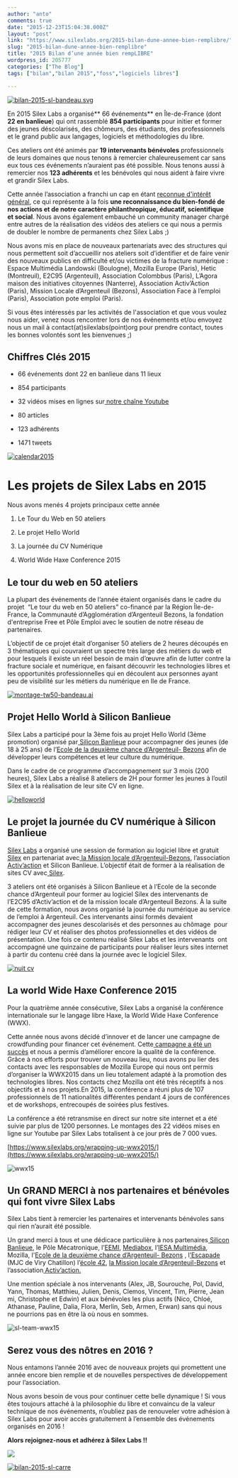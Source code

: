 ```yaml
---
author: "anto"
comments: true
date: "2015-12-23T15:04:38.000Z"
layout: "post"
link: "https://www.silexlabs.org/2015-bilan-dune-annee-bien-remplibre/"
slug: "2015-bilan-dune-annee-bien-remplibre"
title: "2015 Bilan d’une année bien rempLIBRE"
wordpress_id: 205777
categories: ["The Blog"]
tags: ["bilan","bilan 2015","foss","logiciels libres"]

---
```

[![bilan-2015-sl-bandeau.svg](https://www.silexlabs.org/wp-content/uploads/2015/12/bilan-2015-sl-bandeau.svg_-687x158.png)](https://www.silexlabs.org/wrapping-up-wwx2015/)

En 2015 Silex Labs a organisé** 66 événements** en Île-de-France (dont **22 en banlieue**) qui ont rassemblé **854 participants** pour initier et former des jeunes déscolarisés, des chômeurs, des étudiants, des professionnels et le grand public aux langages, logiciels et méthodologies du libre.

Ces ateliers ont été animés par **19 intervenants bénévoles** professionnels de leurs domaines que nous tenons à remercier chaleureusement car sans eux tous ces événements n’auraient pas été possible. Nous tenons aussi à remercier nos **123 adhérents** et les bénévoles qui nous aident à faire vivre et grandir Silex Labs.

Cette année l’association a franchi un cap en étant [reconnue d'intérêt général](https://www.silexlabs.org/silex-labs-association-reconnue-dinteret-general/), ce qui représente à la fois **une reconnaissance du bien-fondé de nos actions et de notre caractère philanthropique, éducatif, scientifique et social**. Nous avons également embauché un community manager chargé entre autres de la réalisation des vidéos des ateliers ce qui nous a permis de doubler le nombre de permanents chez Silex Labs ;)

Nous avons mis en place de nouveaux partenariats avec des structures qui nous permettent soit d’accueillir nos ateliers soit d’identifier et de faire venir des nouveaux publics en difficulté et/ou victimes de la fracture numérique : Espace Multimédia Landowski (Boulogne), Mozilla Europe (Paris), Hetic (Montreuil), E2C95 (Argenteuil), Association Colombbus (Paris), L’Agora maison des initiatives citoyennes (Nanterre), Association Activ’Action (Paris), Mission Locale d’Argenteuil (Bezons), Association Face à l’emploi (Paris), Association pote emploi (Paris).

Si vous êtes intéressés par les activités de l'association et que vous voulez nous aider, venez nous rencontrer lors de nos événements et/ou envoyez nous un mail à contact(at)silexlabs(point)org pour prendre contact, toutes les bonnes volontés sont les bienvenues ;)




## **Chiffres Clés 2015**






  * 66 événements dont 22 en banlieue dans 11 lieux


  * 854 participants


  * 32 vidéos mises en lignes sur[ notre chaîne Youtube](http://www.youtube.com/subscription_center?add_user=silexlabs)


  * 80 articles


  * 123 adhérents


  * 1471 tweets


[![calendar2015](https://www.silexlabs.org/wp-content/uploads/2015/12/calendar2015.png)](https://www.silexlabs.org/wrapping-up-wwx2015/)


# Les projets de Silex Labs en 2015


Nous avons menés 4 projets principaux cette année




  1. Le Tour du Web en 50 ateliers


  2. Le projet Hello World


  3. La journée du CV Numérique


  4. World Wide Haxe Conference 2015





## **Le tour du web en 50 ateliers**


La plupart des événements de l’année étaient organisés dans le cadre du projet  “Le tour du web en 50 ateliers” co-financé par la Région Île-de-France, la Communauté d’Agglomération d’Argenteuil Bezons, la fondation d'entreprise Free et Pôle Emploi avec le soutien de notre réseau de partenaires.

L’objectif de ce projet était d’organiser 50 ateliers de 2 heures découpés en 3 thématiques qui couvraient un spectre très large des métiers du web et pour lesquels il existe un réel besoin de main d’œuvre afin de lutter contre la fracture sociale et numérique, en faisant découvrir les technologies libres et les opportunités professionnelles qui en découlent aux personnes ayant peu de visibilité sur les métiers du numérique en Ile de France.

[![montage-tw50-bandeau.ai](https://www.silexlabs.org/wp-content/uploads/2015/12/montage-tw50-bandeau.ai_-687x159.png)](https://www.silexlabs.org/wrapping-up-wwx2015/)


## **Projet Hello World à Silicon Banlieue**


Silex Labs a participé pour la 3ème fois au projet Hello World (3ème promotion) organisé par[ Silicon Banlieue](http://www.siliconbanlieue.fr/) pour accompagner des jeunes (de 18 à 25 ans) de l’[Ecole de la deuxième chance d’Argenteuil- Bezons](http://www.e2c95.com/) afin de développer leurs compétences et leur culture du numérique.

Dans le cadre de ce programme d’accompagnement sur 3 mois (200 heures), Silex Labs a réalisé 8 ateliers de 2H pour former les jeunes à l’outil Silex et à la réalisation de leur site CV en ligne.

[![helloworld](https://www.silexlabs.org/wp-content/uploads/2015/12/helloworld.png)](https://www.silexlabs.org/wrapping-up-wwx2015/)


## **Le projet la journée du CV numérique à Silicon Banlieue**


[Silex Labs](https://www.silexlabs.org/) a organisé une session de formation au logiciel libre et gratuit [Silex](http://www.silex.me/) en partenariat avec[ la Mission locale d’Argenteuil-Bezons](http://www.agglo-argenteuil-bezons.fr/economie-et-emploi/emploi-et-formation/mission-locale/), l’association[ Activ’action](http://activaction.org/) et Silicon Banlieue. L’objectif était de former à la réalisation de sites CV avec[ Silex](http://www.silex.me/).

3 ateliers ont été organisés à Silicon Banlieue et à l’Ecole de la seconde chance d’Argenteuil pour former au logiciel Silex des intervenants de l’E2C95 d’Activ’action et de la mission locale d’Argenteuil Bezons. À la suite de cette formation, nous avons organisé la journée du numérique au service de l’emploi à Argenteuil. Ces intervenants ainsi formés devaient accompagner des jeunes descolarisés et des personnes au chômage  pour rédiger leur CV et réaliser des photos professionnelles et des vidéos de présentation. Une fois ce contenu réalisé Silex Labs et les intervenants  ont accompagné une quinzaine de participants pour réaliser leurs sites internet à partir du contenu créé dans la journée avec le logiciel Silex.


[![nuit cv](https://www.silexlabs.org/wp-content/uploads/2015/12/nuit-cv.png)](https://www.silexlabs.org/wrapping-up-wwx2015/)





## **La world Wide Haxe Conference 2015**


Pour la quatrième année consécutive, Silex Labs a organisé la conférence internationale sur le langage libre Haxe, la World Wide Haxe Conference (WWX).

Cette année nous avons décidé d’innover et de lancer une campagne de crowdfunding pour financer cet événement. Cette[ campagne a été un succès](http://fr.ulule.com/wwx2015/) et nous a permis d’améliorer encore la qualité de la conférence. Grâce à nos efforts pour trouver un nouveau lieu, nous avons pu lier des contacts avec les responsables de Mozilla Europe qui nous ont permis d’organiser la WWX2015 dans un lieu totalement adapté à la promotion des technologies libres. Nos contacts chez Mozilla ont été très réceptifs à nos objectifs et à nos projets.En 2015, la conférence a réuni plus de 107 professionnels de 11 nationalités différentes pendant 4 jours de conférences et de workshops, entrecoupés de soirées plus festives.

La conférence a été retransmise en direct sur notre site internet et a été suivie par plus de 1200 personnes. Le montages des 22 vidéos mises en ligne sur Youtube par Silex Labs totalisent à ce jour près de 7 000 vues.

[https://www.silexlabs.org/wrapping-up-wwx2015/](https://www.silexlabs.org/wrapping-up-wwx2015/)

![wwx15](https://www.silexlabs.org/wp-content/uploads/2015/12/wwx15.png)


## **Un GRAND MERCI à nos partenaires et bénévoles qui font vivre Silex Labs**


Silex Labs tient à remercier les partenaires et intervenants bénévoles sans qui rien n’aurait été possible.

Un grand merci à tous et une dédicace particulière à nos partenaires[ Silicon Banlieue](http://www.siliconbanlieue.fr/), le Pôle Mécatronique, l’[EEMI](http://www.eemi.com/fr), [Mediabox](http://www.mediabox.fr/), l’[IESA Multimédia](http://www.iesamultimedia.fr/), Mozilla, l'[Ecole de la deuxième chance d’Argenteuil- Bezons](http://www.e2c95.com/) , l[’Escapade](https://www.facebook.com/lescapade.deviry) (MJC de Viry Chatillon) l’[école 42](http://www.42.fr/), [ la Mission locale d’Argenteuil-Bezons](http://www.agglo-argenteuil-bezons.fr/economie-et-emploi/emploi-et-formation/mission-locale/) et l’association[ Activ’action.](http://activaction.org/)

Une mention spéciale à nos intervenants (Alex, JB, Sourouche, Pol, David, Yann, Thomas, Matthieu, Julien, Denis, Clemos, Vincent, Tim, Pierre, Jean mi, Christophe et Edwin) et aux bénévoles les plus actifs (Nico, Chloé, Athanase, Pauline, Dalia, Flora, Merlin, Seb, Armen, Erwan) sans qui nous ne pourrions pas en être là où nous en sommes.

![sl-team-wwx15](https://www.silexlabs.org/wp-content/uploads/2015/12/sl-team-wwx15.jpg)


## **Serez vous des nôtres en 2016 ?**


Nous entamons l’année 2016 avec de nouveaux projets qui promettent une année encore bien remplie et de nouvelles perspectives de développement pour l’association.

Nous avons besoin de vous pour continuer cette belle dynamique ! Si vous êtes toujours attaché à la philosophie du libre et convaincu de la valeur technique de nos événements, n’oubliez pas de renouveler votre adhésion à Silex Labs pour avoir accès gratuitement à l’ensemble des événements organisés en 2016 !

**Alors rejoignez-nous et adhérez à Silex Labs !!**


![](https://www.paypalobjects.com/fr_FR/i/scr/pixel.gif)


[![bilan-2015-sl-carre](https://www.silexlabs.org/wp-content/uploads/2015/12/bilan-2015-sl-carre.png)](https://www.silexlabs.org/wrapping-up-wwx2015/)





